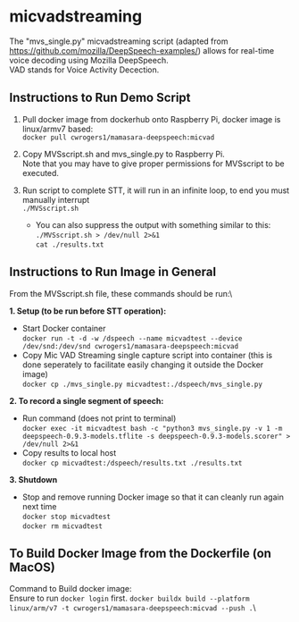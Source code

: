 # micvadstreaming

The "mvs_single.py" micvadstreaming script (adapted from https://github.com/mozilla/DeepSpeech-examples/) allows for real-time voice decoding using Mozilla DeepSpeech.\
VAD stands for Voice Activity Decection.

## Instructions to Run Demo Script

1. Pull docker image from dockerhub onto Raspberry Pi, docker image is linux/armv7 based:\
`docker pull cwrogers1/mamasara-deepspeech:micvad`

2. Copy MVSscript.sh and mvs_single.py to Raspberry Pi.\
Note that you may have to give proper permissions for MVSscript to be executed.

3. Run script to complete STT, it will run in an infinite loop, to end you must manually interrupt\
`./MVSscript.sh`
    * You can also suppress the output with something similar to this:\
    `./MVSscript.sh > /dev/null 2>&1`\
    `cat ./results.txt`
    
## Instructions to Run Image in General

From the MVSscript.sh file, these commands should be run:\

**1. Setup (to be run before STT operation):**
- Start Docker container\
`docker run -t -d -w /dspeech --name micvadtest --device /dev/snd:/dev/snd cwrogers1/mamasara-deepspeech:micvad`
- Copy Mic VAD Streaming single capture script into container (this is done seperately to facilitate easily changing it outside the Docker image)\
`docker cp ./mvs_single.py micvadtest:./dspeech/mvs_single.py`

**2. To record a single segment of speech:**
- Run command (does not print to terminal)\
`docker exec -it micvadtest bash -c "python3 mvs_single.py -v 1 -m deepspeech-0.9.3-models.tflite -s deepspeech-0.9.3-models.scorer" > /dev/null 2>&1`
- Copy results to local host\
`docker cp micvadtest:/dspeech/results.txt ./results.txt`

**3. Shutdown**
- Stop and remove running Docker image so that it can cleanly run again next time\
`docker stop micvadtest`\
`docker rm micvadtest`

## To Build Docker Image from the Dockerfile (on MacOS)

Command to Build docker image:\
Ensure to run `docker login` first.
`docker buildx build --platform linux/arm/v7 -t cwrogers1/mamasara-deepspeech:micvad --push .`\
